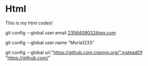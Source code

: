 # Html
This is my html codes!

git config --global user.email 2356409032@qq.com

git config --global user.name "Moria1233"

git config --global url."https://github.com.cnpmjs.org/".insteadOf "https://github.com/"
